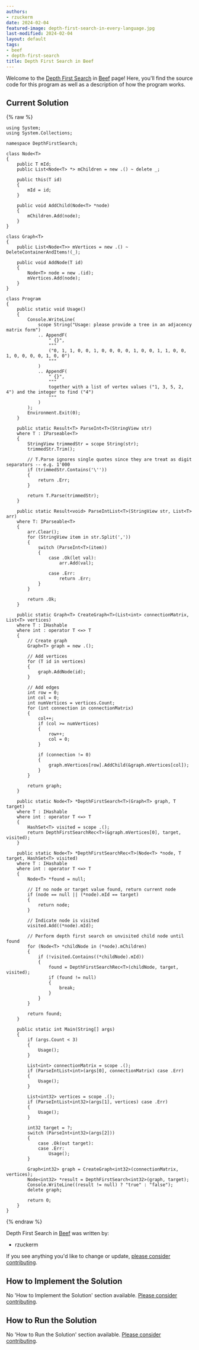 ```yaml
---
authors:
- rzuckerm
date: 2024-02-04
featured-image: depth-first-search-in-every-language.jpg
last-modified: 2024-02-04
layout: default
tags:
- beef
- depth-first-search
title: Depth First Search in Beef
---
```


Welcome to the [Depth First Search](https://sampleprograms.io/projects/depth-first-search) in [Beef](https://sampleprograms.io/languages/beef) page! Here, you'll find the source code for this program as well as a description of how the program works.

## Current Solution

{% raw %}

```beef
using System;
using System.Collections;

namespace DepthFirstSearch;

class Node<T>
{
    public T mId;
    public List<Node<T> *> mChildren = new .() ~ delete _;

    public this(T id)
    {
        mId = id;
    }

    public void AddChild(Node<T> *node)
    {
        mChildren.Add(node);
    }
}

class Graph<T>
{
    public List<Node<T>> mVertices = new .() ~ DeleteContainerAndItems!(_);

    public void AddNode(T id)
    {
        Node<T> node = new .(id);
        mVertices.Add(node);
    }
}

class Program
{
    public static void Usage()
    {
        Console.WriteLine(
            scope String("Usage: please provide a tree in an adjacency matrix form")
            .. AppendF(
                " {}",
                """
                ("0, 1, 1, 0, 0, 1, 0, 0, 0, 0, 1, 0, 0, 1, 1, 0, 0, 1, 0, 0, 0, 0, 1, 0, 0")
                """
            )
            .. AppendF(
                " {}",
                """
                together with a list of vertex values ("1, 3, 5, 2, 4") and the integer to find ("4")
                """
            )
        );
        Environment.Exit(0);
    }

    public static Result<T> ParseInt<T>(StringView str)
    where T : IParseable<T>
    {
        StringView trimmedStr = scope String(str);
        trimmedStr.Trim();

        // T.Parse ignores single quotes since they are treat as digit separators -- e.g. 1'000
        if (trimmedStr.Contains('\''))
        {
            return .Err;
        }

        return T.Parse(trimmedStr);
    }

    public static Result<void> ParseIntList<T>(StringView str, List<T> arr)
    where T: IParseable<T>
    {
        arr.Clear();
        for (StringView item in str.Split(','))
        {
            switch (ParseInt<T>(item))
            {
                case .Ok(let val):
                    arr.Add(val);

                case .Err:
                    return .Err;
            }
        }

        return .Ok;
    }

    public static Graph<T> CreateGraph<T>(List<int> connectionMatrix, List<T> vertices)
    where T : IHashable
    where int : operator T <=> T
    {
        // Create graph
        Graph<T> graph = new .();

        // Add vertices
        for (T id in vertices)
        {
            graph.AddNode(id);
        }

        // Add edges
        int row = 0;
        int col = 0;
        int numVertices = vertices.Count;
        for (int connection in connectionMatrix)
        {
            col++;
            if (col >= numVertices)
            {
                row++;
                col = 0;
            }

            if (connection != 0)
            {
                graph.mVertices[row].AddChild(&graph.mVertices[col]);
            }
        }

        return graph;
    }

    public static Node<T> *DepthFirstSearch<T>(Graph<T> graph, T target)
    where T : IHashable
    where int : operator T <=> T
    {
        HashSet<T> visited = scope .();
        return DepthFirstSearchRec<T>(&graph.mVertices[0], target, visited);
    }

    public static Node<T> *DepthFirstSearchRec<T>(Node<T> *node, T target, HashSet<T> visited)
    where T : IHashable
    where int : operator T <=> T
    {
        Node<T> *found = null;

        // If no node or target value found, return current node
        if (node == null || (*node).mId == target)
        {
            return node;
        }

        // Indicate node is visited
        visited.Add((*node).mId);

        // Perform depth first search on unvisited child node until found
        for (Node<T> *childNode in (*node).mChildren)
        {
            if (!visited.Contains((*childNode).mId))
            {
                found = DepthFirstSearchRec<T>(childNode, target, visited);
                if (found != null)
                {
                    break;
                }
            }
        }

        return found;
    }

    public static int Main(String[] args)
    {
        if (args.Count < 3)
        {
            Usage();
        }

        List<int> connectionMatrix = scope .();
        if (ParseIntList<int>(args[0], connectionMatrix) case .Err)
        {
            Usage();
        }

        List<int32> vertices = scope .();
        if (ParseIntList<int32>(args[1], vertices) case .Err)
        {
            Usage();
        }

        int32 target = ?;
        switch (ParseInt<int32>(args[2]))
        {
            case .Ok(out target):
            case .Err:
                Usage();
        }

        Graph<int32> graph = CreateGraph<int32>(connectionMatrix, vertices);
        Node<int32> *result = DepthFirstSearch<int32>(graph, target);
        Console.WriteLine((result != null) ? "true" : "false");
        delete graph;

        return 0;
    }
}

```

{% endraw %}

Depth First Search in [Beef](https://sampleprograms.io/languages/beef) was written by:

- rzuckerm

If you see anything you'd like to change or update, [please consider contributing](https://github.com/TheRenegadeCoder/sample-programs).

## How to Implement the Solution

No 'How to Implement the Solution' section available. [Please consider contributing](https://github.com/TheRenegadeCoder/sample-programs-website).

## How to Run the Solution

No 'How to Run the Solution' section available. [Please consider contributing](https://github.com/TheRenegadeCoder/sample-programs-website).